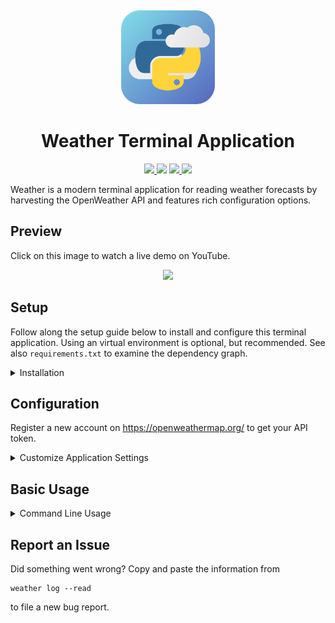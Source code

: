 <p align="center">
  <a title="Project Logo">
    <img height="150" style="margin-top:15px" src="https://raw.githubusercontent.com/hentai-chan/weather/master/weather.svg">
  </a>
</p>

<h1 align="center">Weather Terminal Application</h1>

<p align="center">
    <a href="https://github.com/hentai-chan/weather" title="Release Version">
        <img src="https://img.shields.io/badge/Release-1.2.3%20-blue">
    </a>
    <a title="Supported Python Versions">
        <img src="https://img.shields.io/badge/Python-3.8%20-blue">
    </a>
    <a href="https://www.gnu.org/licenses/gpl-3.0.en.html" title="License Information" target="_blank" rel="noopener noreferrer">
        <img src="https://img.shields.io/badge/License-GPLv3-blue.svg">
    </a>
    <a href="https://archive.softwareheritage.org/browse/origin/?origin_url=https://github.com/hentai-chan/weather" title="Software Heritage Archive" target="_blank" rel="noopener noreferrer">
        <img src="https://archive.softwareheritage.org/badge/origin/https://github.com/hentai-chan/weather.git/">
    </a>
</p>

Weather is a modern terminal application for reading weather forecasts by harvesting
the OpenWeather API and features rich configuration options.

## Preview

Click on this image to watch a live demo on YouTube.

<p align="center">
  <a title="Project Logo" href="https://www.youtube.com/watch?v=JsCma_2iiMk">
    <img height="400" src="https://img.youtube.com/vi/JsCma_2iiMk/0.jpg">
  </a>
</p>

## Setup

Follow along the setup guide below to install and configure this terminal
application. Using an virtual environment is optional, but recommended. See also
`requirements.txt` to examine the dependency graph.

<details>
<summary>Installation</summary>

```cli
git clone https://github.com/hentai-chan/weather.git
cd weather/
python -m venv venv/
source venv/bin/activate
pip install -e .
# test installation
weather --version
```

</details>

## Configuration

Register a new account on <https://openweathermap.org/> to get your API token.

<details>
<summary>Customize Application Settings</summary>

**Mandatory:** Enter token:

```cli
weather config --token=<token>
```

**Optional:** Set your default unit system (either `si` or `imperial`):

```cli
weather config --unit-system=<system>
```

**Optional:** Set your default location as toponym (e.g. `Rome` or `New York, USA`):

```cli
weather config --location=<toponym>
```

**Optional:** Review your submissions:

```cli
weather config --list
```

**Optional:** Discard all settings:

```cli
weather config --reset
```

</details>

## Basic Usage

<details>
<summary>Command Line Usage</summary>

Get today's verbose weather forecast using default settings:

```cli
weather report --verbose
```

Get today's weather forecast for `New York, USA` in imperial units:

```cli
weather report --location="New York, USA" --unit-system=imperial
```

Store today's weather report.

```cli
weather report --save
```

Get tomorrow's weather forecast for 12PM:

```cli
weather report --mode=tomorrow --hour=12
```

View the help page for this command:

```cli
weather report --help
```

</details>

## Report an Issue

Did something went wrong? Copy and paste the information from

```cli
weather log --read
```

to file a new bug report.
